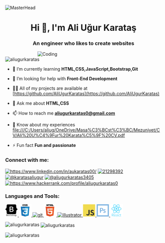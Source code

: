 ![MasterHead](https://repository-images.githubusercontent.com/588181932/e36ec678-7984-4cdd-8e4c-a3932772ff8e)
<h1 align="center">Hi 👋, I'm Ali Uğur Karataş</h1>
<h3 align="center">An engineer who likes to create websites</h3>
<img align="right" alt="Coding" width="400" src="https://cdn.dribbble.com/users/1162077/screenshots/3848914/programmer.gif">

<p align="left"> <img src="https://komarev.com/ghpvc/?username=aliugurkaratas&label=Profile%20views&color=0e75b6&style=flat" alt="aliugurkaratas" /> </p>

- 🌱 I’m currently learning **HTML,CSS,JavaScript,Bootstrap,Git**

- 🤝 I’m looking for help with **Front-End Development**

- 👨‍💻 All of my projects are available at [https://github.com/AliUgurKaratas](https://github.com/AliUgurKaratas)

- 💬 Ask me about **HTML,CSS**

- 📫 How to reach me **aliugurkaratas0@gmail.com**

- 📄 Know about my experiences [file:///C:/Users/aliug/OneDrive/Masa%C3%BCst%C3%BC/Mezuniyet/CV/Ali%20U%C4%9Fur%20Karata%C5%9F%20CV.pdf](file:///C:/Users/aliug/OneDrive/Masa%C3%BCst%C3%BC/Mezuniyet/CV/Ali%20U%C4%9Fur%20Karata%C5%9F%20CV.pdf)

- ⚡ Fun fact **Fun and passionate**

<h3 align="left">Connect with me:</h3>
<p align="left">
<a href="https://linkedin.com/in/https://www.linkedin.com/in/aukaratas00/" target="blank"><img align="center" src="https://raw.githubusercontent.com/rahuldkjain/github-profile-readme-generator/master/src/images/icons/Social/linked-in-alt.svg" alt="https://www.linkedin.com/in/aukaratas00/" height="30" width="40" /></a>
<a href="https://stackoverflow.com/users/21298392" target="blank"><img align="center" src="https://raw.githubusercontent.com/rahuldkjain/github-profile-readme-generator/master/src/images/icons/Social/stack-overflow.svg" alt="21298392" height="30" width="40" /></a>
<a href="https://instagram.com/@karatasali̇ugur" target="blank"><img align="center" src="https://raw.githubusercontent.com/rahuldkjain/github-profile-readme-generator/master/src/images/icons/Social/instagram.svg" alt="@karatasali̇ugur" height="30" width="40" /></a>
<a href="https://www.youtube.com/c/@aliugurkaratas3405" target="blank"><img align="center" src="https://raw.githubusercontent.com/rahuldkjain/github-profile-readme-generator/master/src/images/icons/Social/youtube.svg" alt="@aliugurkaratas3405" height="30" width="40" /></a>
<a href="https://www.hackerrank.com/https://www.hackerrank.com/profile/aliugurkaratas0" target="blank"><img align="center" src="https://raw.githubusercontent.com/rahuldkjain/github-profile-readme-generator/master/src/images/icons/Social/hackerrank.svg" alt="https://www.hackerrank.com/profile/aliugurkaratas0" height="30" width="40" /></a>
</p>

<h3 align="left">Languages and Tools:</h3>
<p align="left"> <a href="https://getbootstrap.com" target="_blank" rel="noreferrer"> <img src="https://raw.githubusercontent.com/devicons/devicon/master/icons/bootstrap/bootstrap-plain-wordmark.svg" alt="bootstrap" width="40" height="40"/> </a> <a href="https://www.w3schools.com/css/" target="_blank" rel="noreferrer"> <img src="https://raw.githubusercontent.com/devicons/devicon/master/icons/css3/css3-original-wordmark.svg" alt="css3" width="40" height="40"/> </a> <a href="https://git-scm.com/" target="_blank" rel="noreferrer"> <img src="https://www.vectorlogo.zone/logos/git-scm/git-scm-icon.svg" alt="git" width="40" height="40"/> </a> <a href="https://www.w3.org/html/" target="_blank" rel="noreferrer"> <img src="https://raw.githubusercontent.com/devicons/devicon/master/icons/html5/html5-original-wordmark.svg" alt="html5" width="40" height="40"/> </a> <a href="https://www.adobe.com/in/products/illustrator.html" target="_blank" rel="noreferrer"> <img src="https://www.vectorlogo.zone/logos/adobe_illustrator/adobe_illustrator-icon.svg" alt="illustrator" width="40" height="40"/> </a> <a href="https://developer.mozilla.org/en-US/docs/Web/JavaScript" target="_blank" rel="noreferrer"> <img src="https://raw.githubusercontent.com/devicons/devicon/master/icons/javascript/javascript-original.svg" alt="javascript" width="40" height="40"/> </a> <a href="https://www.photoshop.com/en" target="_blank" rel="noreferrer"> <img src="https://raw.githubusercontent.com/devicons/devicon/master/icons/photoshop/photoshop-line.svg" alt="photoshop" width="40" height="40"/> </a> <a href="https://reactjs.org/" target="_blank" rel="noreferrer"> <img src="https://raw.githubusercontent.com/devicons/devicon/master/icons/react/react-original-wordmark.svg" alt="react" width="40" height="40"/> </a> </p>

<p><img align="left" src="https://github-readme-stats.vercel.app/api/top-langs?username=aliugurkaratas&show_icons=true&locale=en&layout=compact" alt="aliugurkaratas" /></p>

<p>&nbsp;<img align="center" src="https://github-readme-stats.vercel.app/api?username=aliugurkaratas&show_icons=true&locale=en" alt="aliugurkaratas" /></p>

<p><img align="center" src="https://github-readme-streak-stats.herokuapp.com/?user=aliugurkaratas&" alt="aliugurkaratas" /></p>

